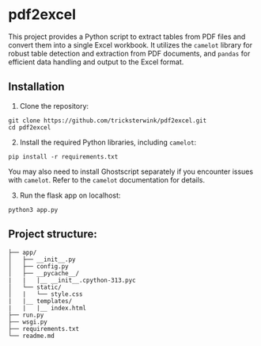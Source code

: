 # pdf2excel

  

This project provides a Python script to extract tables from PDF files and convert them into a single Excel workbook.
It utilizes the `camelot` library for robust table detection and extraction from PDF documents, and `pandas` for efficient data handling and output to the Excel format.
## Installation
1. Clone the repository:

```
git clone https://github.com/tricksterwink/pdf2excel.git
cd pdf2excel
```
2. Install the required Python libraries, including `camelot`:

```
pip install -r requirements.txt
```

You may also need to install Ghostscript separately if you encounter issues with `camelot`. Refer to the `camelot` documentation for details.

3. Run the flask app on localhost:
```
python3 app.py
```

## Project structure:

```
├── app/
│   ├── __init__.py
│   ├── config.py
│   ├── __pycache__/
|   |   |__ __init__.cpython-313.pyc
│   └── static/
│   |   └── style.css
|   |__ templates/
|   |   |__ index.html
├── run.py
├── wsgi.py
├── requirements.txt
└── readme.md
```